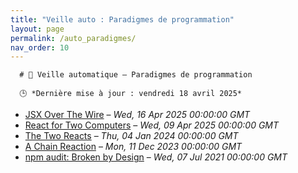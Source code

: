 ```yaml
---
title: "Veille auto : Paradigmes de programmation"
layout: page
permalink: /auto_paradigmes/
nav_order: 10
---
```


      # 📰 Veille automatique – Paradigmes de programmation

      🕒 *Dernière mise à jour : vendredi 18 avril 2025*

- [JSX Over The Wire](https://overreacted.io/jsx-over-the-wire/) – *Wed, 16 Apr 2025 00:00:00 GMT*
- [React for Two Computers](https://overreacted.io/react-for-two-computers/) – *Wed, 09 Apr 2025 00:00:00 GMT*
- [The Two Reacts](https://overreacted.io/the-two-reacts/) – *Thu, 04 Jan 2024 00:00:00 GMT*
- [A Chain Reaction](https://overreacted.io/a-chain-reaction/) – *Mon, 11 Dec 2023 00:00:00 GMT*
- [npm audit: Broken by Design](https://overreacted.io/npm-audit-broken-by-design/) – *Wed, 07 Jul 2021 00:00:00 GMT*

